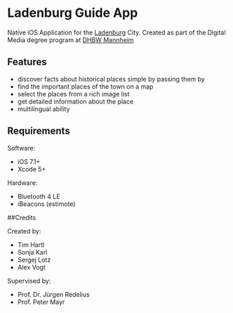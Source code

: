 Ladenburg Guide App
=========
Native iOS Application for the [Ladenburg](http://en.wikipedia.org/wiki/Ladenburg) City. Created as part of the Digital Media degree program at [DHBW Mannheim](http://www.dhbw-mannheim.de/en/faculty-of-business/digital-media/)

## Features

- discover facts about historical places simple by passing them by
- find the important places of the town on a map
- select the places from a rich image list
- get detailed information about the place
- multilingual ability

## Requirements

Software:
- iOS 7.1+
- Xcode 5+

Hardware:
- Bluetooth 4 LE
- iBeacons (estimote)

##Credits

Created by:
- Tim Hartl
- Sonja Karl
- Sergej Lotz
- Alex Vogt

Supervised by:
- Prof. Dr. Jürgen Redelius
- Prof. Peter Mayr
